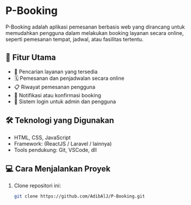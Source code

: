 # P-Booking

P-Booking adalah aplikasi pemesanan berbasis web yang dirancang untuk memudahkan pengguna dalam melakukan booking layanan secara online, seperti pemesanan tempat, jadwal, atau fasilitas tertentu.

## 🚀 Fitur Utama

- 🔎 Pencarian layanan yang tersedia
- 🗓️ Pemesanan dan penjadwalan secara online
- 📋 Riwayat pemesanan pengguna
- 📧 Notifikasi atau konfirmasi booking
- 👥 Sistem login untuk admin dan pengguna

## 🛠️ Teknologi yang Digunakan

- HTML, CSS, JavaScript
- Framework: (ReactJS / Laravel / lainnya)
- Tools pendukung: Git, VSCode, dll

## 💻 Cara Menjalankan Proyek

1. Clone repositori ini:
   ```bash
   git clone https://github.com/AdibAlJ/P-Booking.git

